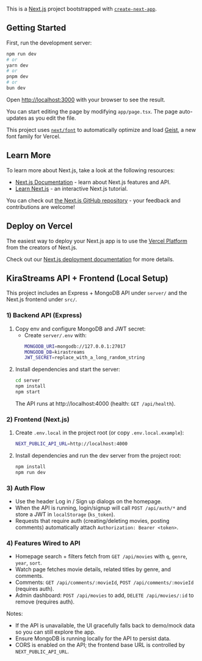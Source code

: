 This is a [Next.js](https://nextjs.org) project bootstrapped with [`create-next-app`](https://nextjs.org/docs/app/api-reference/cli/create-next-app).

## Getting Started

First, run the development server:

```bash
npm run dev
# or
yarn dev
# or
pnpm dev
# or
bun dev
```

Open [http://localhost:3000](http://localhost:3000) with your browser to see the result.

You can start editing the page by modifying `app/page.tsx`. The page auto-updates as you edit the file.

This project uses [`next/font`](https://nextjs.org/docs/app/building-your-application/optimizing/fonts) to automatically optimize and load [Geist](https://vercel.com/font), a new font family for Vercel.

## Learn More

To learn more about Next.js, take a look at the following resources:

- [Next.js Documentation](https://nextjs.org/docs) - learn about Next.js features and API.
- [Learn Next.js](https://nextjs.org/learn) - an interactive Next.js tutorial.

You can check out [the Next.js GitHub repository](https://github.com/vercel/next.js) - your feedback and contributions are welcome!

## Deploy on Vercel

The easiest way to deploy your Next.js app is to use the [Vercel Platform](https://vercel.com/new?utm_medium=default-template&filter=next.js&utm_source=create-next-app&utm_campaign=create-next-app-readme) from the creators of Next.js.

Check out our [Next.js deployment documentation](https://nextjs.org/docs/app/building-your-application/deploying) for more details.

## KiraStreams API + Frontend (Local Setup)

This project includes an Express + MongoDB API under `server/` and the Next.js frontend under `src/`.

### 1) Backend API (Express)

1. Copy env and configure MongoDB and JWT secret:
   - Create `server/.env` with:
     ```bash
     MONGODB_URI=mongodb://127.0.0.1:27017
     MONGODB_DB=kirastreams
     JWT_SECRET=replace_with_a_long_random_string
     ```
2. Install dependencies and start the server:
   ```bash
   cd server
   npm install
   npm start
   ```
   The API runs at http://localhost:4000 (health: `GET /api/health`).

### 2) Frontend (Next.js)

1. Create `.env.local` in the project root (or copy `.env.local.example`):
   ```bash
   NEXT_PUBLIC_API_URL=http://localhost:4000
   ```
2. Install dependencies and run the dev server from the project root:
   ```bash
   npm install
   npm run dev
   ```

### 3) Auth Flow
- Use the header Log in / Sign up dialogs on the homepage.
- When the API is running, login/signup will call `POST /api/auth/*` and store a JWT in `localStorage` (`ks_token`).
- Requests that require auth (creating/deleting movies, posting comments) automatically attach `Authorization: Bearer <token>`.

### 4) Features Wired to API
- Homepage search + filters fetch from `GET /api/movies` with `q`, `genre`, `year`, `sort`.
- Watch page fetches movie details, related titles by genre, and comments.
- Comments: `GET /api/comments/:movieId`, `POST /api/comments/:movieId` (requires auth).
- Admin dashboard: `POST /api/movies` to add, `DELETE /api/movies/:id` to remove (requires auth).

Notes:
- If the API is unavailable, the UI gracefully falls back to demo/mock data so you can still explore the app.
- Ensure MongoDB is running locally for the API to persist data.
- CORS is enabled on the API; the frontend base URL is controlled by `NEXT_PUBLIC_API_URL`.